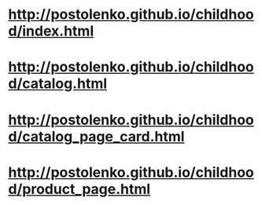 # http://postolenko.github.io/childhood/index.html
# http://postolenko.github.io/childhood/catalog.html
# http://postolenko.github.io/childhood/catalog_page_card.html
# http://postolenko.github.io/childhood/product_page.html